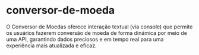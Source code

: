 # conversor-de-moeda
O Conversor de Moedas oferece interação textual (via console) que permite os usuários fazerem conversão de moeda de forma dinámica por meio de uma API, garantindo dados preciosos e em tempo real para uma experiência mais atualizada e eficaz.
